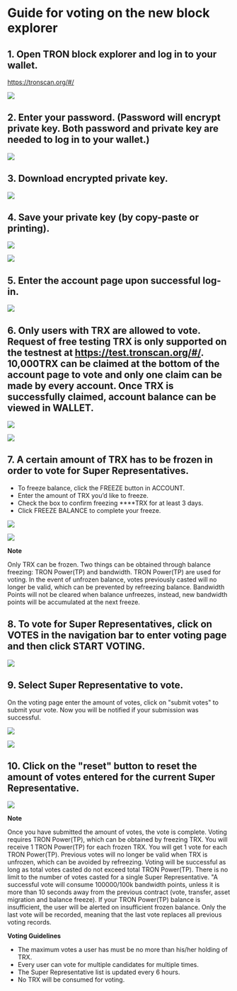 # Guide for voting on the new block explorer

## 1. Open TRON block explorer and log in to your wallet.
      
   https://tronscan.org/#/

![](https://raw.githubusercontent.com/ybhgenius/Documentation/master/images/Blockchain-Explorer/Guide_for_voting_on_Blockchain_Explorer/1.png)

## 2. Enter your password. (Password will encrypt private key. Both password and private key are needed to log in to your wallet.)

![](https://raw.githubusercontent.com/ybhgenius/Documentation/master/images/Blockchain-Explorer/Guide_for_voting_on_Blockchain_Explorer/2.png)

## 3. Download encrypted private key.

![](https://raw.githubusercontent.com/ybhgenius/Documentation/master/images/Blockchain-Explorer/Guide_for_voting_on_Blockchain_Explorer/3.png)

## 4. Save your private key (by copy-paste or printing).

![](https://raw.githubusercontent.com/ybhgenius/Documentation/master/images/Blockchain-Explorer/Guide_for_voting_on_Blockchain_Explorer/4.png)

![](https://raw.githubusercontent.com/ybhgenius/Documentation/master/images/Blockchain-Explorer/Guide_for_voting_on_Blockchain_Explorer/5.png)

## 5. Enter the account page upon successful log-in.

![](https://raw.githubusercontent.com/ybhgenius/Documentation/master/images/Blockchain-Explorer/Guide_for_voting_on_Blockchain_Explorer/6.png)

## 6. Only users with TRX are allowed to vote. Request of free testing TRX is only supported on the testnest at https://test.tronscan.org/#/. 10,000TRX can be claimed at the bottom of the account page to vote and only one claim can be made by every account. Once TRX is successfully claimed, account balance can be viewed in WALLET.

![](https://raw.githubusercontent.com/ybhgenius/Documentation/master/images/Blockchain-Explorer/Guide_for_voting_on_Blockchain_Explorer/testnet.png)

![](https://raw.githubusercontent.com/ybhgenius/Documentation/master/images/Blockchain-Explorer/Guide_for_voting_on_Blockchain_Explorer/7.png)

## 7. A certain amount of TRX has to be frozen in order to vote for Super Representatives.
 
+ To freeze balance, click the FREEZE button in ACCOUNT. 
+ Enter the amount of TRX you’d like to freeze.
+ Check the box to confirm freezing ****TRX for at least 3 days.
+ Click FREEZE BALANCE to complete your freeze.

![](https://raw.githubusercontent.com/ybhgenius/Documentation/master/images/Blockchain-Explorer/Guide_for_voting_on_Blockchain_Explorer/8.png)

![](https://raw.githubusercontent.com/ybhgenius/Documentation/master/images/Blockchain-Explorer/Guide_for_voting_on_Blockchain_Explorer/9.png)

**Note**  

Only TRX can be frozen. Two things can be obtained through balance freezing: TRON Power(TP) and bandwidth. TRON Power(TP) are used for voting. In the event of unfrozen balance, votes previously casted will no longer be valid, which can be prevented by refreezing balance. Bandwidth Points will not be cleared when balance unfreezes, instead, new bandwidth points will be accumulated at the next freeze.

## 8. To vote for Super Representatives, click on VOTES in the navigation bar to enter voting page and then click START VOTING.

![](https://raw.githubusercontent.com/ybhgenius/Documentation/master/images/Blockchain-Explorer/Guide_for_voting_on_Blockchain_Explorer/10.png)

## 9. Select Super Representative to vote.
 
On the voting page enter the amount of votes, click on "submit votes" to submit your vote. Now you will be notified if your submission was successful.

![](https://raw.githubusercontent.com/ybhgenius/Documentation/master/images/Blockchain-Explorer/Guide_for_voting_on_Blockchain_Explorer/11.png)

![](https://raw.githubusercontent.com/ybhgenius/Documentation/master/images/Blockchain-Explorer/Guide_for_voting_on_Blockchain_Explorer/12.png)

## 10. Click on the "reset" button to reset the amount of votes entered for the current Super Representative.

![](https://raw.githubusercontent.com/ybhgenius/Documentation/master/images/Blockchain-Explorer/Guide_for_voting_on_Blockchain_Explorer/13.png)

**Note**
 
Once you have submitted the amount of votes, the vote is complete. Voting requires TRON Power(TP), which can be obtained by freezing TRX. You will receive 1 TRON Power(TP) for each frozen TRX. You will get 1 vote for each TRON Power(TP). Previous votes will no longer be valid when TRX is unfrozen, which can be avoided by refreezing. Voting will be successful as long as total votes casted do not exceed total TRON Power(TP). There is no limit to the number of votes casted for a single Super Representative. "A successful vote will consume 100000/100k bandwidth points, unless it is more than 10 seconds away from the previous contract (vote, transfer, asset migration and balance freeze). If your TRON Power(TP) balance is insufficient, the user will be alerted on insufficient frozen balance. Only the last vote will be recorded, meaning that the last vote replaces all previous voting records.

**Voting Guidelines**
+ The maximum votes a user has must be no more than his/her holding of TRX.
+ Every user can vote for multiple candidates for multiple times.
+ The Super Representative list is updated every 6 hours.
+ No TRX will be consumed for voting.



